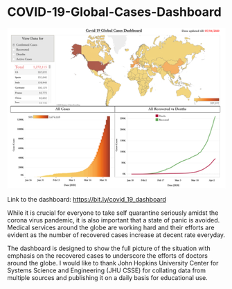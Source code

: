 # COVID-19-Global-Cases-Dashboard

![](images/Dashboard%20overview.png)

Link to the dashboard: https://bit.ly/covid_19_dashboard

While it is crucial for everyone to take self quarantine seriously amidst the corona virus pandemic, it is also important that a state of panic is avoided. Medical services around the globe are working hard and their efforts are evident as the number of recovered cases increase at decent rate everyday. 

The dashboard is designed  to show the full picture of the situation with emphasis on the recovered cases to underscore the efforts of doctors around the globe. I would like to thank John Hopkins University Center for Systems Science and Engineering (JHU CSSE) for collating data from multiple sources and publishing it on a daily basis for educational use. 



